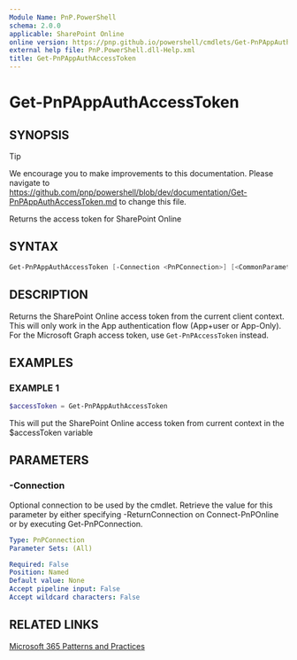 ```yaml
---
Module Name: PnP.PowerShell
schema: 2.0.0
applicable: SharePoint Online
online version: https://pnp.github.io/powershell/cmdlets/Get-PnPAppAuthAccessToken.html
external help file: PnP.PowerShell.dll-Help.xml
title: Get-PnPAppAuthAccessToken
---
```

  
# Get-PnPAppAuthAccessToken

## SYNOPSIS

> [!TIP]
> We encourage you to make improvements to this documentation. Please navigate to https://github.com/pnp/powershell/blob/dev/documentation/Get-PnPAppAuthAccessToken.md to change this file.

Returns the access token for SharePoint Online

## SYNTAX

```powershell
Get-PnPAppAuthAccessToken [-Connection <PnPConnection>] [<CommonParameters>]
```

## DESCRIPTION
Returns the SharePoint Online access token from the current client context. This will only work in the App authentication flow (App+user or App-Only). For the Microsoft Graph access token, use `Get-PnPAccessToken` instead.

## EXAMPLES

### EXAMPLE 1
```powershell
$accessToken = Get-PnPAppAuthAccessToken
```

This will put the SharePoint Online access token from current context in the $accessToken variable

## PARAMETERS

### -Connection
Optional connection to be used by the cmdlet. Retrieve the value for this parameter by either specifying -ReturnConnection on Connect-PnPOnline or by executing Get-PnPConnection.

```yaml
Type: PnPConnection
Parameter Sets: (All)

Required: False
Position: Named
Default value: None
Accept pipeline input: False
Accept wildcard characters: False
```

## RELATED LINKS

[Microsoft 365 Patterns and Practices](https://aka.ms/m365pnp)
